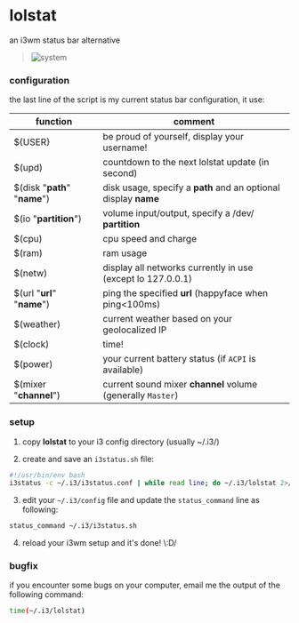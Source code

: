 # lolstat
an i3wm status bar alternative
> ![system](http://lol.pm/lolstat/system.png)

### configuration

the last line of the script is my current status bar configuration, it use:

function   | comment
---------- | ---------
${USER}    | be proud of yourself, display your username!
$(upd)     | countdown to the next lolstat update (in second)
$(disk "**path**" "**name**") | disk usage, specify a **path** and an optional display **name**
$(io "**partition**") | volume input/output, specify a /dev/ **partition**
$(cpu)     | cpu speed and charge
$(ram)     | ram usage
$(netw)    | display all networks currently in use (except lo 127.0.0.1)
$(url "**url**" "**name**") | ping the specified **url** (happyface when ping<100ms)
$(weather) | current weather based on your geolocalized IP
$(clock)   | time!
$(power)   | your current battery status (if `ACPI` is available)
$(mixer "**channel**") | current sound mixer **channel** volume (generally `Master`)

### setup

1.  copy **lolstat** to your i3 config directory (usually ~/.i3/)

2.  create and save an `i3status.sh` file:

```bash
#!/usr/bin/env bash
i3status -c ~/.i3/i3status.conf | while read line; do ~/.i3/lolstat 2>/dev/null || exit 1; done
```

3.  edit your `~/.i3/config` file and update the `status_command` line as following:

```bash
status_command ~/.i3/i3status.sh
```

4.  reload your i3wm setup and it's done! \\:D/

### bugfix

if you encounter some bugs on your computer, email me the output of the following command:

```bash
time(~/.i3/lolstat)
```
